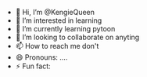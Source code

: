 - 👋 Hi, I’m @KengieQueen
- 👀 I’m interested in learning
- 🌱 I’m currently learning pytoon
- 💞️ I’m looking to collaborate on anyting
- 📫 How to reach me don't
- 😄 Pronouns: ....
- ⚡ Fun fact: 

<!---
KengieQueen/KengieQueen is a ✨ special ✨ repository because its `README.md` (this file) appears on your GitHub profile.
You can click the Preview link to take a look at your changes.
--->
